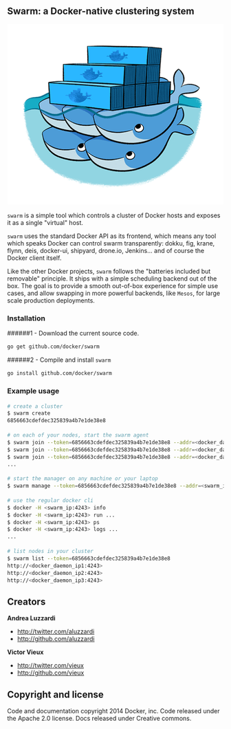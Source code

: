 ## Swarm: a Docker-native clustering system

![Docker Swarm Logo](logo.png?raw=true "Docker Swarm Logo")

`swarm` is a simple tool which controls a cluster of Docker hosts and exposes it as a single "virtual" host.

`swarm` uses the standard Docker API as its frontend, which means any tool which speaks Docker can control swarm transparently: dokku, fig, krane, flynn, deis, docker-ui, shipyard, drone.io, Jenkins... and of course the Docker client itself.

Like the other Docker projects, `swarm` follows the "batteries included but removable" principle. It ships with a simple scheduling backend out of the box. The goal is to provide a smooth out-of-box experience for simple use cases, and allow swapping in more powerful backends, like `Mesos`, for large scale production deployments.

### Installation

######1 - Download the current source code.
```sh
go get github.com/docker/swarm
```

######2 - Compile and install `swarm`
```sh
go install github.com/docker/swarm
```

### Example usage

```bash
# create a cluster
$ swarm create
6856663cdefdec325839a4b7e1de38e8

# on each of your nodes, start the swarm agent
$ swarm join --token=6856663cdefdec325839a4b7e1de38e8 --addr=<docker_daemon_ip1:4243>
$ swarm join --token=6856663cdefdec325839a4b7e1de38e8 --addr=<docker_daemon_ip2:4243>
$ swarm join --token=6856663cdefdec325839a4b7e1de38e8 --addr=<docker_daemon_ip3:4243>
...

# start the manager on any machine or your laptop
$ swarm manage --token=6856663cdefdec325839a4b7e1de38e8 --addr=<swarm_ip:4243>

# use the regular docker cli
$ docker -H <swarm_ip:4243> info
$ docker -H <swarm_ip:4243> run ... 
$ docker -H <swarm_ip:4243> ps 
$ docker -H <swarm_ip:4243> logs ...
...

# list nodes in your cluster
$ swarm list --token=6856663cdefdec325839a4b7e1de38e8
http://<docker_daemon_ip1:4243>
http://<docker_daemon_ip2:4243>
http://<docker_daemon_ip3:4243>
```

## Creators

**Andrea Luzzardi**

- <http://twitter.com/aluzzardi>
- <http://github.com/aluzzardi>

**Victor Vieux**

- <http://twitter.com/vieux>
- <http://github.com/vieux>

## Copyright and license

Code and documentation copyright 2014 Docker, inc. Code released under the Apache 2.0 license.
Docs released under Creative commons.


